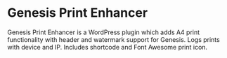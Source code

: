 # Genesis Print Enhancer
Genesis Print Enhancer is a WordPress plugin which adds A4 print functionality with header and watermark support for Genesis. Logs prints with device and IP. Includes shortcode and Font Awesome print icon.
